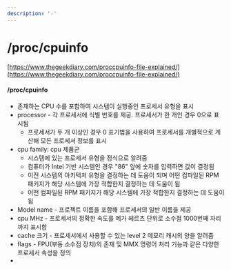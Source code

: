 ```yaml
---
description: '-'
---
```


# /proc/cpuinfo

[https://www.thegeekdiary.com/proccpuinfo-file-explained/](https://www.thegeekdiary.com/proccpuinfo-file-explained/)



#### /proc/cpuinfo&#x20;

* 존재하는 CPU 수를 포함하여 시스템이 실행중인 프로세서 유형을 표시&#x20;
* processor - 각 프로세서에 식별 번호를 제공. 프로세서가 한 개인 경우 0으로 표시됨&#x20;
  * 프로세서가 두 개 이상인 경우 0 표기법을 사용하여 프로세서를 개별적으로 계산해 모든 프로세서 정보를 표시&#x20;
* cpu family: cpu 제품군&#x20;
  * 시스템에 있는 프로세서 유형을 정식으로 알려줌&#x20;
  * 컴퓨터가 Intel 기반 시스템인 경우 "86" 앞에 숫자를 입력하면 값이 결정됨&#x20;
  * 이전 시스템의 아키텍처 유형을 결정하는 데 도움이 되며 어떤 컴파일된 RPM 패키지가 해당 시스템에 가장 적합한지 결정하는 데 도움이 됨&#x20;
  * 어떤 컴파일된 RPM 패키지가 해당 시스템에 가장 적합한지 결정하는 데 도움이 됨&#x20;
* Model name - 프로젝트 이름을 포함해 프로세서의 일반 이름을 제공&#x20;
* cpu MHz - 프로세서의 정확한 속도를 메가 헤르츠 단위로 소수점 1000번째 자리까지 표시함&#x20;
* cache 크기 - 프로세서에서 사용할 수 있는 level 2 메모리 캐시의 양을 알려줌&#x20;
* flags - FPU(부동 소수점 장치)의 존재 및 MMX 명령어 처리 기능과 같은 다양한 프로세서 속성을 정의&#x20;
*











